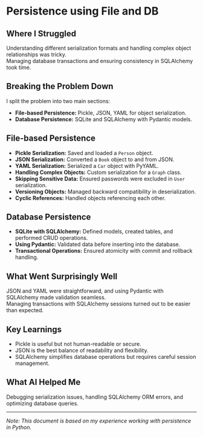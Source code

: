 # Persistence using File and DB

## Where I Struggled
Understanding different serialization formats and handling complex object relationships was tricky.  
Managing database transactions and ensuring consistency in SQLAlchemy took time.

## Breaking the Problem Down
I split the problem into two main sections:

- **File-based Persistence:** Pickle, JSON, YAML for object serialization.
- **Database Persistence:** SQLite and SQLAlchemy with Pydantic models.

## File-based Persistence
- **Pickle Serialization:** Saved and loaded a `Person` object.
- **JSON Serialization:** Converted a `Book` object to and from JSON.
- **YAML Serialization:** Serialized a `Car` object with PyYAML.
- **Handling Complex Objects:** Custom serialization for a `Graph` class.
- **Skipping Sensitive Data:** Ensured passwords were excluded in `User` serialization.
- **Versioning Objects:** Managed backward compatibility in deserialization.
- **Cyclic References:** Handled objects referencing each other.

## Database Persistence
- **SQLite with SQLAlchemy:** Defined models, created tables, and performed CRUD operations.
- **Using Pydantic:** Validated data before inserting into the database.
- **Transactional Operations:** Ensured atomicity with commit and rollback handling.

## What Went Surprisingly Well
JSON and YAML were straightforward, and using Pydantic with SQLAlchemy made validation seamless.  
Managing transactions with SQLAlchemy sessions turned out to be easier than expected.

## Key Learnings
- Pickle is useful but not human-readable or secure.
- JSON is the best balance of readability and flexibility.
- SQLAlchemy simplifies database operations but requires careful session management.

## What AI Helped Me
Debugging serialization issues, handling SQLAlchemy ORM errors, and optimizing database queries.

---

*Note: This document is based on my experience working with persistence in Python.*

